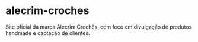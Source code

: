 # alecrim-croches
Site oficial da marca Alecrim Crochês, com foco em divulgação de produtos handmade e captação de clientes.
